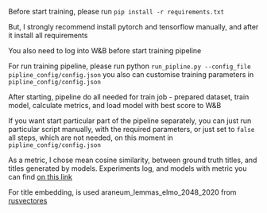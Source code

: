 Before start training, please run ```pip install -r requirements.txt```

But, I strongly recommend install pytorch and tensorflow manually, and after it install all requirements  

You also need to log into W&B before start training pipeline

For run training pipeline, please run python ```run_pipline.py --config_file pipline_config/config.json``` you also can customise training parameters in ```pipline_config/config.json``` 

After starting, pipeline do all needed for train job - prepared dataset, train model, calculate metrics, and load model with best score to W&B

If you want start particular part of the pipeline separately, you can just run particular script manually, 
with the required parameters, or just set to ```false``` all steps, 
which are not needed, on this moment in  ```pipline_config/config.json```

As a metric, I chose mean cosine similarity, between ground truth titles, and titles generated by models. Experiments log, and models with metric you can find [on this link](https://wandb.ai/blizd/mt-t5-ria-news?workspace=user-blizd)

For title embedding, is used araneum_lemmas_elmo_2048_2020 from  [rusvectores](https://rusvectores.org/ru/models/)
 